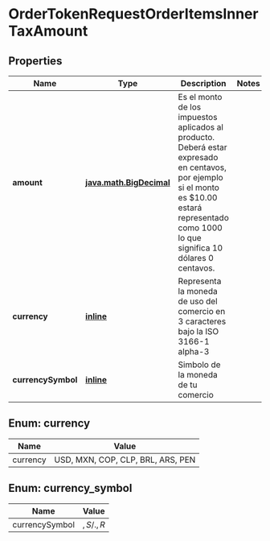 
# OrderTokenRequestOrderItemsInnerTaxAmount

## Properties
Name | Type | Description | Notes
------------ | ------------- | ------------- | -------------
**amount** | [**java.math.BigDecimal**](java.math.BigDecimal.md) | Es el monto de los impuestos aplicados al producto. Deberá estar expresado en centavos, por ejemplo si el monto es $10.00 estará representado como 1000 lo que significa 10 dólares 0 centavos. | 
**currency** | [**inline**](#Currency) | Representa la moneda de uso del comercio en 3 caracteres bajo la ISO 3166-1 alpha-3 | 
**currencySymbol** | [**inline**](#CurrencySymbol) | Simbolo de la moneda de tu comercio | 


<a id="Currency"></a>
## Enum: currency
Name | Value
---- | -----
currency | USD, MXN, COP, CLP, BRL, ARS, PEN


<a id="CurrencySymbol"></a>
## Enum: currency_symbol
Name | Value
---- | -----
currencySymbol | $, S/., R$



